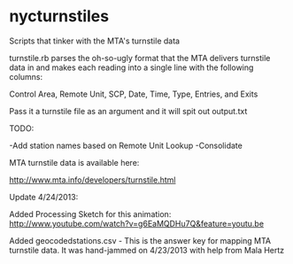 nycturnstiles
=============

Scripts that tinker with the MTA's turnstile data

turnstile.rb parses the oh-so-ugly format that the MTA delivers turnstile data in and makes each reading into a single line with the following columns:

Control Area, Remote Unit, SCP, Date, Time, Type, Entries, and Exits

Pass it a turnstile file as an argument and it will spit out output.txt

TODO: 

-Add station names based on Remote Unit Lookup
-Consolidate

MTA turnstile data is available here:

http://www.mta.info/developers/turnstile.html


Update 4/24/2013:

Added Processing Sketch for this animation:  http://www.youtube.com/watch?v=g6EaMQDHu7Q&feature=youtu.be

Added geocodedstations.csv - This is the answer key for mapping MTA turnstile data.  It was hand-jammed on 4/23/2013 with help from Mala Hertz